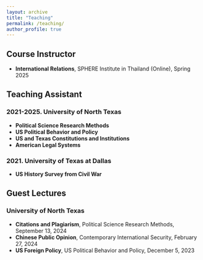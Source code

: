 ```yaml
---
layout: archive
title: "Teaching"
permalink: /teaching/
author_profile: true
---
```


## Course Instructor

- **International Relations**, SPHERE Institute in Thailand (Online), Spring 2025

## Teaching Assistant

### 2021-2025. University of North Texas
- **Political Science Research Methods**
- **US Political Behavior and Policy**
- **US and Texas Constitutions and Institutions**
- **American Legal Systems**

### 2021. University of Texas at Dallas
- **US History Survey from Civil War**

## Guest Lectures

### University of North Texas
- **Citations and Plagiarism**, Political Science Research Methods, September 13, 2024
- **Chinese Public Opinion**, Contemporary International Security, February 27, 2024
- **US Foreign Policy**, US Political Behavior and Policy, December 5, 2023
